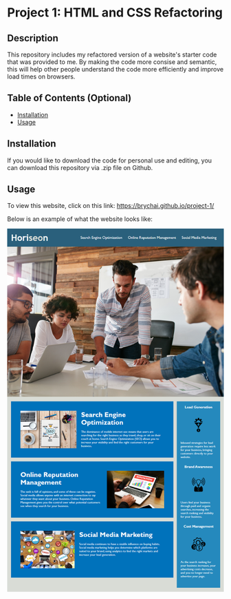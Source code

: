 # Project 1: HTML and CSS Refactoring

## Description

This repository includes my refactored version of a website's starter code that was provided to me. By making the code more consise and semantic, this will help other people understand the code more efficiently and improve load times on browsers.

## Table of Contents (Optional)

- [Installation](#installation)
- [Usage](#usage)

## Installation

If you would like to download the code for personal use and editing, you can download this repository via .zip file on Github.

## Usage

To view this website, click on this link: https://brychai.github.io/project-1/

Below is an example of what the website looks like: 

![The website homepage](assets/images/01-html-css-git-homework-demo.png)
